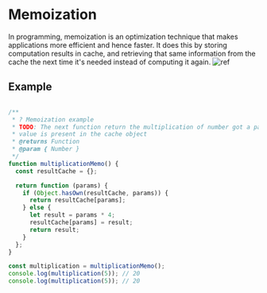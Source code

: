 # Memoization

In programming, memoization is an optimization technique that makes applications more efficient and hence faster. It does this by storing computation results in cache, and retrieving that same information from the cache the next time it's needed instead of computing it again. ![ref]('https://www.freecodecamp.org/news/memoization-in-javascript-and-react/')

## Example

```javascript

/**
 * ? Memoization example
 * TODO: The next function return the multiplication of number got a params in in the internal function, if the
 * value is present in the cache object
 * @returns Function
 * @param { Number }
 */
function multiplicationMemo() {
  const resultCache = {};

  return function (params) {
    if (Object.hasOwn(resultCache, params)) {
      return resultCache[params];
    } else {
      let result = params * 4;
      resultCache[params] = result;
      return result;
    }
  };
}

const multiplication = multiplicationMemo();
console.log(multiplication(5)); // 20
console.log(multiplication(5)); // 20

```
